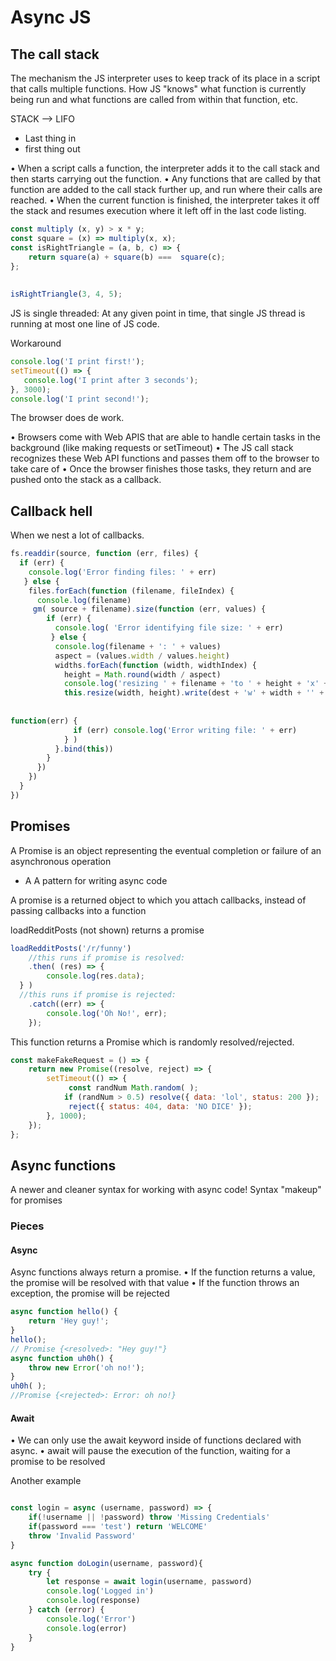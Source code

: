 # Async JS

## The call stack

The mechanism the JS interpreter uses to keep track of its place in a script that calls multiple functions.
How JS "knows" what function is currently being run and what functions are called from within that function, etc.

STACK --> LIFO

- Last thing in
- first thing out

• When a script calls a function, the interpreter adds it to the call stack and then starts carrying out the function.
• Any functions that are called by that function are added to the call stack further up, and run where their calls are reached.
• When the current function is finished, the interpreter takes it off the stack and resumes execution where it left off in the last code listing.

```js
const multiply (х, у) > х * у; 
const square = (x) => multiply(x, x);
const isRightTriangle = (a, b, c) => {
    return square(a) + square(b) ===  square(c);
};
                        
                                       
isRightTriangle(3, 4, 5);
```


JS is single threaded: At any given point in time, that single JS thread is running at most one line of JS code.

Workaround

```js
console.log('I print first!');
setTimeout(() => {
   console.log('I print after 3 seconds');
}, 3000);
console.log('I print second!');
```

The browser does de work.

• Browsers come with Web APIS that are able to handle certain tasks in the background (like making requests or setTimeout)
• The JS call stack recognizes these Web API functions and passes them off to the browser to take care of
• Once the browser finishes those tasks, they return and are pushed onto the stack as a callback.

## Callback hell

When we nest a lot of callbacks.

```js
fs.readdir(source, function (err, files) {
  if (err) {
    console.log('Error finding files: ' + err)
   } else {
    files.forEach(function (filename, fileIndex) {
      console.log(filename)
     gm( source + filename).size(function (err, values) {
        if (err) {
          console.log( 'Error identifying file size: ' + err)
         } else {
          console.log(filename + ': ' + values)
          aspect = (values.width / values.height)
          widths.forEach(function (width, widthIndex) {
            height = Math.round(width / aspect)
            console.log('resizing ' + filename + 'to ' + height + 'x' + height)
            this.resize(width, height).write(dest + 'w' + width + '' + filename,
                 
                   
function(err) {
              if (err) console.log('Error writing file: ' + err)
            } )
          }.bind(this))
        }
      })
    })
  }
})
```

## Promises

A Promise is an object representing the eventual completion or failure of an asynchronous operation
- A A pattern for writing async code

A promise is a returned object to which you attach callbacks, instead of passing callbacks into a function

loadRedditPosts (not shown) returns a promise

```js
loadRedditPosts('/r/funny')
    //this runs if promise is resolved:
    .then( (res) => {
        console.log(res.data);
  } )
  //this runs if promise is rejected:
    .catch((err) => {
        console.log('Oh No!', err);
    });
```

This function returns a Promise which is randomly resolved/rejected.

```js
const makeFakeRequest = () => {
    return new Promise((resolve, reject) => {
        setTimeout(() => {
             const randNum Math.random( );
            if (randNum > 0.5) resolve({ data: 'lol', status: 200 });
             reject({ status: 404, data: 'NO DICE' });
        }, 1000);
    });
};
```

## Async functions

A newer and cleaner syntax for working with async code! Syntax "makeup" for promises

### Pieces

#### Async

Async functions always return a promise.
• If the function returns a value, the promise will be resolved with that value
• If the function throws an exception, the promise will be rejected



```js
async function hello() {
    return 'Hey guy!';
}
hello();
// Promise {<resolved>: "Hey guy!"}
async function uh0h() {
    throw new Error('oh no!');
}
uh0h( );
//Promise {<rejected>: Error: oh no!}
```

#### Await

• We can only use the await keyword inside of functions declared with async.
• await will pause the execution of the function, waiting for a promise to be resolved


Another example

```js

const login = async (username, password) => {
    if(!username || !password) throw 'Missing Credentials'
    if(password === 'test') return 'WELCOME'
    throw 'Invalid Password'
}

async function doLogin(username, password){
    try {
        let response = await login(username, password)
        console.log('Logged in')
        console.log(response)
    } catch (error) {
        console.log('Error')
        console.log(error)
    }
}

```


